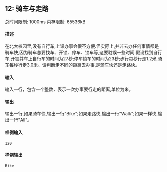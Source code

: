 ﻿## 12: 骑车与走路
总时间限制: 1000ms     内存限制: 65536kB

#### 描述

在北大校园里,没有自行车,上课办事会很不方便.但实际上,并非去办任何事情都是骑车快,因为骑车总要找车、开锁、停车、锁车等,这要耽误一些时间.假设找到自行车,开锁并车上自行车的时间为27秒;停车锁车的时间为23秒;步行每秒行走1.2米,骑车每秒行走3.0米。请判断走不同的距离去办事,是骑车快还是走路快。

#### 输入

输入一行，包含一个整数，表示一次办事要行走的距离,单位为米。

#### 输出

输出一行,如果骑车快,输出一行"Bike";如果走路快,输出一行"Walk";如果一样快,输出一行"All"。

#### 样例输入

	120

#### 样例输出

    Bike





